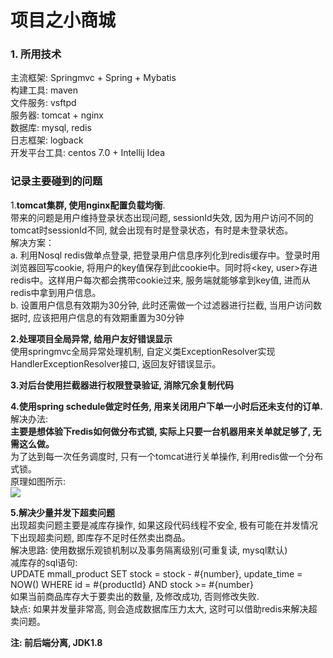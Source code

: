 # 项目之小商城

### 1. 所用技术
主流框架: Springmvc + Spring + Mybatis <br/>
构建工具: maven <br/>
文件服务: vsftpd <br/>
服务器: tomcat + nginx <br/>
数据库: mysql, redis <br/>
日志框架: logback <br/>
开发平台工具: centos 7.0 + Intellij Idea <br/>

### 记录主要碰到的问题
1.**tomcat集群, 使用nginx配置负载均衡**.<br/> 
带来的问题是用户维持登录状态出现问题, sessionId失效, 因为用户访问不同的tomcat时sessionId不同, 就会出现有时是登录状态，有时是未登录状态。<br/>
解决方案：<br/>
a. 利用Nosql redis做单点登录, 把登录用户信息序列化到redis缓存中。登录时用浏览器回写cookie, 将用户的key值保存到此cookie中。同时将<key, user>存进redis中。这样用户每次都会携带cookie过来, 服务端就能够拿到key值, 进而从redis中拿到用户信息。<br/>
b. 设置用户信息有效期为30分钟, 此时还需做一个过滤器进行拦截, 当用户访问数据时, 应该把用户信息的有效期重置为30分钟<br/>

**2.处理项目全局异常, 给用户友好错误显示** <br/>
使用springmvc全局异常处理机制, 自定义类ExceptionResolver实现HandlerExceptionResolver接口, 返回友好错误显示。

**3.对后台使用拦截器进行权限登录验证, 消除冗余复制代码**

**4.使用spring schedule做定时任务, 用来关闭用户下单一小时后还未支付的订单.**
解决办法: <br/>
**主要是想体验下redis如何做分布式锁, 实际上只要一台机器用来关单就足够了, 无需这么做。**<br/>
为了达到每一次任务调度时, 只有一个tomcat进行关单操作, 利用redis做一个分布式锁。<br/>
原理如图所示:<br/>
![](https://github.com/waston1997/imageServer/blob/master/lock.png)

**5.解决少量并发下超卖问题** <br/>
出现超卖问题主要是减库存操作, 如果这段代码线程不安全, 极有可能在并发情况下出现超卖问题, 即库存不足时任然卖出商品。<br/>
解决思路: 使用数据乐观锁机制以及事务隔离级别(可重复读, mysql默认)<br/>
减库存的sql语句: <br/>
UPDATE mmall_product SET stock = stock - #{number}, update_time = NOW() WHERE id = #{productId} AND stock >= #{number} <br/>
如果当前商品库存大于要卖出的数量, 及修改成功, 否则修改失败.<br/>
缺点: 如果并发量非常高, 则会造成数据库压力太大, 这时可以借助redis来解决超卖问题。


**注: 前后端分离, JDK1.8**
